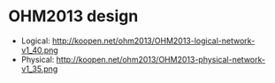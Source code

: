 # OHM2013 design
* Logical: http://koopen.net/ohm2013/OHM2013-logical-network-v1_40.png
* Physical: http://koopen.net/ohm2013/OHM2013-physical-network-v1_35.png